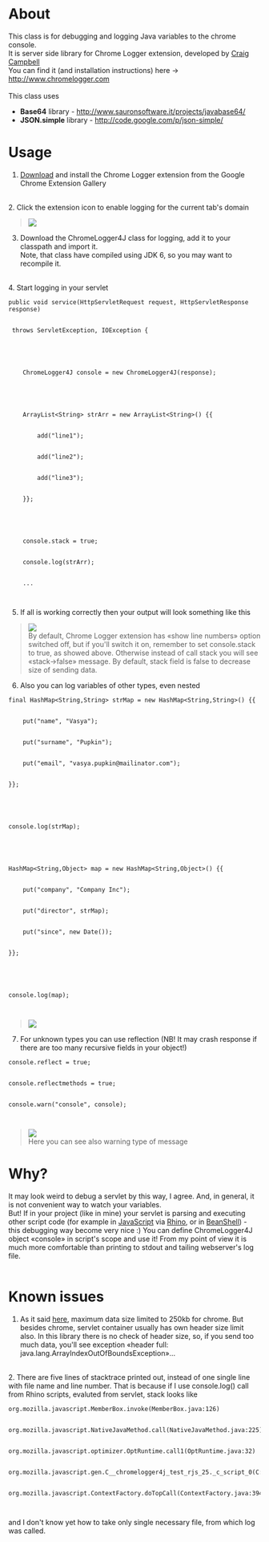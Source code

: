 # About #

This class is for debugging and logging Java variables to the chrome console.<br>
It is server side library for Chrome Logger extension, developed by <a href='http://craig.is/'>Craig Campbell</a><br>
You can find it (and installation instructions) here -> <a href='http://www.chromelogger.com'>http://www.chromelogger.com</a><br>
<br>
This class uses<br>
<ul><li><b>Base64</b> library - <a href='http://www.sauronsoftware.it/projects/javabase64/'>http://www.sauronsoftware.it/projects/javabase64/</a>
</li><li><b>JSON.simple</b> library - <a href='http://code.google.com/p/json-simple/'>http://code.google.com/p/json-simple/</a></li></ul>

<h1>Usage</h1>

1. <a href='https://chrome.google.com/webstore/detail/chrome-logger/noaneddfkdjfnfdakjjmocngnfkfehhd'>Download</a> and install the Chrome Logger extension from the Google Chrome Extension Gallery<br>
<br>
2. Click the extension icon to enable logging for the current tab's domain<br>
<blockquote><img src='https://googledrive.com/host/0BysQh6r0faC9NUdvZC1mSkJObVU/0.png' /></blockquote>

3. Download the ChromeLogger4J class for logging, add it to your classpath and import it.<br>Note, that class have compiled using JDK 6, so you may want to recompile it.<br>
<br>
4. Start logging in your servlet<br>
<pre><code>public void service(HttpServletRequest request, HttpServletResponse response)<br>
 throws ServletException, IOException {<br>
<br>
    ChromeLogger4J console = new ChromeLogger4J(response);<br>
    <br>
    ArrayList&lt;String&gt; strArr = new ArrayList&lt;String&gt;() {{<br>
        add("line1");<br>
        add("line2");<br>
        add("line3");<br>
    }};<br>
    <br>
    console.stack = true;<br>
    console.log(strArr);<br>
    ...<br>
</code></pre>

5. If all is working correctly then your output will look something like this<br>
<blockquote><img src='https://googledrive.com/host/0BysQh6r0faC9NUdvZC1mSkJObVU/1.png' /><br>
By default, Chrome Logger extension has «show line numbers» option switched off, but if you'll switch it on, remember to set console.stack to true, as showed above. Otherwise instead of call stack you will see «stack->false» message. By default, stack field is false to decrease size of sending data.</blockquote>

6. Also you can log variables of other types, even nested<br>
<pre><code>final HashMap&lt;String,String&gt; strMap = new HashMap&lt;String,String&gt;() {{<br>
    put("name", "Vasya");<br>
    put("surname", "Pupkin");<br>
    put("email", "vasya.pupkin@mailinator.com");<br>
}};<br>
<br>
console.log(strMap);<br>
<br>
HashMap&lt;String,Object&gt; map = new HashMap&lt;String,Object&gt;() {{<br>
    put("company", "Company Inc");<br>
    put("director", strMap);<br>
    put("since", new Date());<br>
}};<br>
<br>
console.log(map);<br>
</code></pre>
<blockquote><img src='https://googledrive.com/host/0BysQh6r0faC9NUdvZC1mSkJObVU/2.png' /></blockquote>

7. For unknown types you can use reflection (NB! It may crash response if there are too many recursive fields in your object!)<br>
<pre><code>console.reflect = true;<br>
console.reflectmethods = true;<br>
console.warn("console", console);<br>
</code></pre>
<blockquote><img src='https://googledrive.com/host/0BysQh6r0faC9NUdvZC1mSkJObVU/3.png' /><br>
Here you can see also warning type of message</blockquote>

<h1>Why?</h1>

It may look weird to debug a servlet by this way, I agree. And, in general, it is not convenient way to watch your variables.<br>
But! If in your project (like in mine) your servlet is parsing and executing other script code (for example in <a href='http://en.wikipedia.org/wiki/JavaScript'>JavaScript</a> via <a href='http://en.wikipedia.org/wiki/Rhino_(JavaScript_engine)'>Rhino</a>, or in <a href='http://en.wikipedia.org/wiki/BeanShell'>BeanShell</a>) - this debugging way become very nice :) You can define ChromeLogger4J object «console» in script's scope and use it! From my point of view it is much more comfortable than printing to stdout and tailing webserver's log file.<br>
<br>
<h1>Known issues</h1>

1. As it said <a href='http://craig.is/writing/chrome-logger/techspecs'>here</a>, maximum data size limited to 250kb for chrome. But besides chrome, servlet container usually has own header size limit also. In this library there is no check of header size, so, if you send too much data, you'll see exception «header full: java.lang.ArrayIndexOutOfBoundsException»…<br>
<br>
2. There are five lines of stacktrace printed out, instead of one single line with file name and line number. That is because if I use console.log() call from Rhino scripts, evaluted from servlet, stack looks like<br>
<pre><code>org.mozilla.javascript.MemberBox.invoke(MemberBox.java:126)<br>
org.mozilla.javascript.NativeJavaMethod.call(NativeJavaMethod.java:225)<br>
org.mozilla.javascript.optimizer.OptRuntime.call1(OptRuntime.java:32)<br>
org.mozilla.javascript.gen.C__chromelogger4j_test_rjs_25._c_script_0(C:\chromelogger4j\test.rjs:2)<br>
org.mozilla.javascript.ContextFactory.doTopCall(ContextFactory.java:394)<br>
</code></pre>
and I don't know yet how to take only single necessary file, from which log was called.